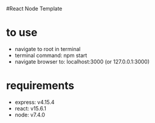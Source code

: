 #React Node Template

# to use
- navigate to root in terminal
- terminal command: npm start
- navigate browser to: localhost:3000 (or 127.0.0.1:3000)

# requirements
- express: v4.15.4
- react: v15.6.1
- node: v7.4.0